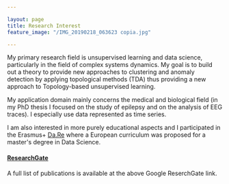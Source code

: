 ```yaml
---

layout: page
title: Research Interest
feature_image: "/IMG_20190218_063623 copia.jpg"

---
```




My primary research field is unsupervised learning and data science, particularly in the field of complex systems dynamics.
My goal is to build out a theory to provide new approaches to clustering and anomaly detection by applying topological methods (TDA) thus providing a
new approach to Topology-based unsupervised learning.

My application domain mainly concerns the medical and biological field (in my PhD thesis I focused on the study of epilepsy and on the analysis of EEG traces). I especially use data represented as time series.

I am also interested in more purely educational aspects and I participated in the Erasmus+ [Da.Re](https://www.dare-project.eu) where a European curriculum was proposed for a master's degree in Data Science.









#### [ResearchGate](https://www.researchgate.net/profile/Marco_Piangerelli)

A full list of publications is available at the above Google ReserchGate link.
